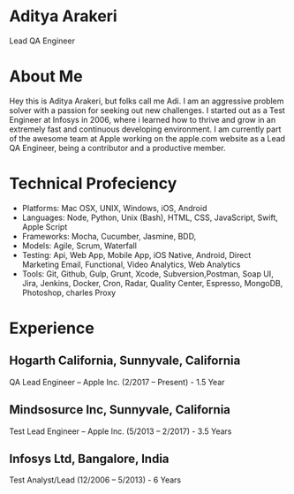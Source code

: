 # Aditya Arakeri
Lead QA Engineer

# About Me
Hey this is Aditya Arakeri, but folks call me Adi. I am an aggressive problem solver with a passion for seeking out new challenges. I started out as a Test Engineer at Infosys in 2006, where i learned how to thrive and grow in an extremely fast and continuous developing environment. I am currently part of the awesome team at Apple working on the apple.com website as a Lead QA Engineer, being a contributor and a productive member.

# Technical Profeciency

- Platforms: Mac OSX, UNIX, Windows, iOS, Android 
- Languages: Node, Python, Unix (Bash), HTML, CSS, JavaScript, Swift, Apple Script
- Frameworks: Mocha, Cucumber, Jasmine, BDD, 
- Models: Agile, Scrum, Waterfall 
- Testing: Api, Web App, Mobile App, iOS Native, Android, Direct Marketing Email, Functional, Video Analytics, Web Analytics
- Tools: Git, Github, Gulp, Grunt, Xcode, Subversion,Postman, Soap UI, Jira, Jenkins, Docker, Cron, Radar, Quality Center, Espresso, MongoDB, Photoshop, charles Proxy

# Experience
## Hogarth California, Sunnyvale, California
QA Lead Engineer – Apple Inc. (2/2017 – Present) - 1.5 Year

## Mindsosurce Inc, Sunnyvale, California
Test Lead Engineer – Apple Inc. (5/2013 – 2/2017) - 3.5 Years

## Infosys Ltd, Bangalore, India
Test Analyst/Lead (12/2006 – 5/2013) - 6 Years